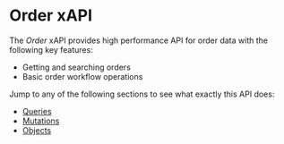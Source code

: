 # Order xAPI

The *Order* xAPI provides high performance API for order data with the following key features:

- Getting and searching orders
- Basic order workflow operations

Jump to any of the following sections to see what exactly this API does:

+ [Queries](queries/overview.md)
+ [Mutations](mutations/01-mutation-list.md)
+ [Objects](objects/order-type.md)